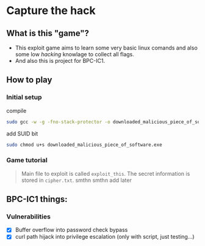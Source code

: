 # Capture the hack
## What is this "game"?
+ This exploit game aims to learn some very basic linux comands and also some low *hacking* knowlage to collect all flags.
+ And also this is project for BPC-IC1.
## How to play
### Initial setup
compile
```bash
sudo gcc -w -g -fno-stack-protector -o downloaded_malicious_piece_of_software.exe main.c   
```

add SUID bit
```bash
sudo chmod u+s downloaded_malicious_piece_of_software.exe    
```
### Game tutorial
> Main file to exploit is called ``exploit_this``.
> The secret information is stored in ``cipher.txt``.
smthn smthn add later

## BPC-IC1 things:

### Vulnerabilities
- [x] Buffer overflow into password check bypass
- [x] curl path hijack into privilege escalation (only with script, just testing...)